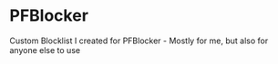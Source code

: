 # PFBlocker
Custom Blocklist I created for PFBlocker - Mostly for me, but also for anyone else to use
